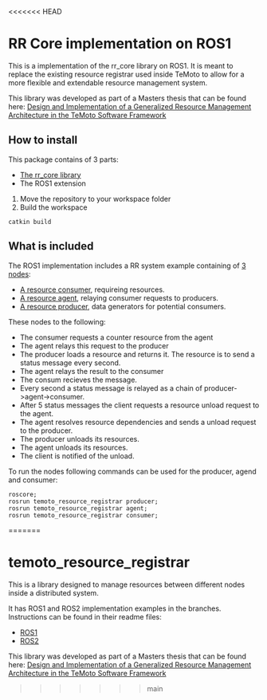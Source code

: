 <<<<<<< HEAD
# RR Core implementation on ROS1

This is a implementation of the rr_core library on ROS1. It is meant to replace the existing resource registrar used inside TeMoto to allow for a more flexible and extendable resource management system.

This library was developed as part of a Masters thesis that can be found here:
[Design and Implementation of a Generalized Resource Management Architecture in the TeMoto Software Framework](https://www.ims.ut.ee/www-public2/at/2021/msc/atprog-courses-magistrit55-loti.05.036-allan-kustavus-text-20210520.pdf)

## How to install

This package contains of 3 parts:
* [The rr_core library](rr_core)
* The ROS1 extension


1. Move the repository to your workspace folder
3. Build the workspace
```
catkin build
```

## What is included

The ROS1 implementation includes a RR system example containing of [3 nodes](src):
* [A resource consumer]( src/ResourceConsumer.cpp), requireing resources.
* [A resource agent]( src/ResourceAgent.cpp), relaying consumer requests to producers.
* [A resource producer]( src/ResourceProducer.cpp), data generators for potential consumers.

These nodes to the following:
* The consumer requests a counter resource from the agent
* The agent relays this request to the producer
* The producer loads a resource and returns it. The resource is to send a status message every second.
* The agent relays the result to the consumer
* The consum recieves the message.
* Every second a status message is relayed as a chain of producer->agent->consumer.
* After 5 status messages the client requests a resource unload request to the agent.
* The agent resolves resource dependencies and sends a unload request to the producer.
* The producer unloads its resources.
* The agent unloads its resources.
* The client is notified of the unload.

To run the nodes following commands can be used for the producer, agend and consumer:
```
roscore;
rosrun temoto_resource_registrar producer;
rosrun temoto_resource_registrar agent;
rosrun temoto_resource_registrar consumer;
```
=======
# temoto_resource_registrar

This is a library designed to manage resources between different nodes inside a distributed system.

It has ROS1 and ROS2 implementation examples in the branches. Instructions can be found in their readme files:
* [ROS1](https://github.com/temoto-telerobotics/temoto_resource_registrar/tree/feature/ros1_implementation_prototype)
* [ROS2](https://github.com/temoto-telerobotics/temoto_resource_registrar/tree/feature/ros2_implementation_prototype)

This library was developed as part of a Masters thesis that can be found here:
[Design and Implementation of a Generalized Resource Management Architecture in the TeMoto Software Framework](https://www.ims.ut.ee/www-public2/at/2021/msc/atprog-courses-magistrit55-loti.05.036-allan-kustavus-text-20210520.pdf)
>>>>>>> main
